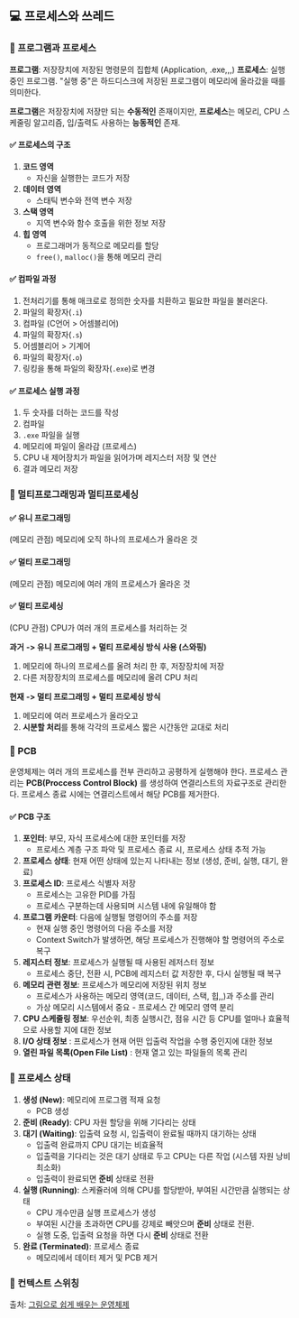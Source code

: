 ## 💻 프로세스와 쓰레드

### 📌 프로그램과 프로세스

**프로그램**: 저장장치에 저장된 명령문의 집합체 (Application, .exe,,,)
**프로세스**: 실행 중인 프로그램. "실행 중"은 하드디스크에 저장된 프로그램이 메모리에 올라갔을 때를 의미한다.

**프로그램**은 저장장치에 저장만 되는 **수동적인** 존재이지만,
**프로세스**는 메모리, CPU 스케줄링 알고리즘, 입/출력도 사용하는 **능동적인** 존재.

#### ✅ 프로세스의 구조
1. **코드 영역**
   - 자신을 실행한는 코드가 저장 
2. **데이터 영역**
    - 스태틱 변수와 전역 변수 저장
3. **스택 영역**
   - 지역 변수와 함수 호출을 위한 정보 저장 
4. **힙 영역**
   - 프로그래머가 동적으로 메모리를 할당
   - `free()`, `malloc()`을 통해 메모리 관리

#### ✅ 컴파일 과정
1. 전처리기를 통해 매크로로 정의한 숫자를 치환하고 필요한 파일을 불러온다.
2. 파일의 확장자(`.i`)
3. 컴파일 (C언어 > 어셈블리어)
4. 파일의 확장자(`.s`)
5. 어셈블리어 > 기계어
6. 파일의 확장자(`.o`) 
7. 링킹을 통해 파일의 확장자(`.exe`)로 변경 

#### ✅ 프로세스 실행 과정
1. 두 숫자를 더하는 코드를 작성
2. 컴파일
3. `.exe` 파일을 실행
4. 메모리에 파일이 올라감 (프로세스)
5. CPU 내 제어장치가 파일을 읽어가며 레지스터 저장 및 연산
6. 결과 메모리 저장

### 📌 멀티프로그래밍과 멀티프로세싱

#### ✅ 유니 프로그래밍
(메모리 관점) 메모리에 오직 하나의 프로세스가 올라온 것
#### ✅ 멀티 프로그래밍
(메모리 관점) 메모리에 여러 개의 프로세스가 올라온 것
#### ✅ 멀티 프로세싱
(CPU 관점) CPU가 여러 개의 프로세스를 처리하는 것

**과거**
**-> 유니 프로그래밍 + 멀티 프로세싱 방식 사용 (**스와핑**)**
1. 메모리에 하나의 프로세스를 올려 처리 한 후, 저장장치에 저장
2. 다른 저장장치의 프로세스를 메모리에 올려 CPU 처리

**현재**
**-> 멀티 프로그래밍 + 멀티 프로세싱 방식**
1. 메모리에 여러 프로세스가 올라오고
2. **시분할 처리**를 통해 각각의 프로세스 짧은 시간동안 교대로 처리

### 📌 PCB
운영체제는 여러 개의 프로세스를 전부 관리하고 공평하게 실행해야 한다.
프로세스 관리는 **PCB(Proccess Control Block)** 를 생성하여 연결리스트의 자료구조로 관리한다. 프로세스 종료 시에는 연결리스트에서 해당 PCB를 제거한다.

#### ✅ PCB 구조
1. **포인터**: 부모, 자식 프로세스에 대한 포인터를 저장
   - 프로세스 계층 구조 파악 및 프로세스 종료 시, 프로세스 상태 추적 가능
2. **프로세스 상태**: 현재 어떤 상태에 있는지 나타내는 정보 (생성, 준비, 실행, 대기, 완료) 
3. **프로세스 ID**: 프로세스 식별자 저장
   - 프로세스는 고유한 PID를 가짐
   - 프로세스 구분하는데 사용되며 시스템 내에 유일해야 함
4. **프로그램 카운터**: 다음에 실행될 명령어의 주소를 저장
   - 현재 실행 중인 명령어의 다음 주소를 저장
   - Context Switch가 발생하면, 해당 프로세스가 진행해야 할 명령어의 주소로 복구
5. **레지스터 정보**: 프로세스가 실행될 때 사용된 레저스터 정보
   - 프로세스 중단, 전환 시, PCB에 레지스터 값 저장한 후, 다시 실행될 때 복구
6. **메모리 관련 정보**: 프로세스가 메모리에 저장된 위치 정보
   - 프로세스가 사용하는 메모리 영역(코드, 데이터, 스택, 힙,,)과 주소를 관리
   - 가상 메모리 시스템에서 중요 - 프로세스 간 메모리 영역 분리
7. **CPU 스케줄링 정보**: 우선순위, 최종 실행시간, 점유 시간 등 CPU를 얼마나 효율적으로 사용할 지에 대한 정보
8. **I/O 상태 정보** : 프로세스가 현재 어떤 입출력 작업을 수행 중인지에 대한 정보
9. **열린 파일 목록(Open File List)** : 현재 열고 있는 파일들의 목록 관리

### 📌 프로세스 상태

1. **생성 (New)**: 메모리에 프로그램 적재 요청
   - PCB 생성
2. **준비 (Ready)**: CPU 자원 할당을 위해 기다리는 상태
3. **대기 (Waiting)**: 입출력 요청 시, 입출력이 완료될 때까지 대기하는 상태
   - 입출력 완료까지 CPU 대기는 비효율적
   - 입출력을 기다리는 것은 대기 상태로 두고 CPU는 다른 작업 (시스템 자원 낭비 최소화)
   - 입출력이 완료되면 **준비** 상태로 전환
4. **실행 (Running)**: 스케쥴러에 의해 CPU를 할당받아, 부여된 시간만큼 실행되는 상태
   - CPU 개수만큼 실행 프로세스가 생성
   - 부여된 시간을 초과하면 CPU를 강제로 빼앗으며 **준비** 상태로 전환.
   - 실행 도중, 입출력 요청을 하면 다시 **준비** 상태로 전환
5. **완료 (Terminated)**: 프로세스 종료
   - 메모리에서 데이터 제거 및 PCB 제거
### 📌 컨텍스트 스위칭

출처: [그림으로 쉽게 배우는 운영체제](https://www.inflearn.com/course/%EB%B9%84%EC%A0%84%EA%B3%B5%EC%9E%90-%EC%9A%B4%EC%98%81%EC%B2%B4%EC%A0%9C/dashboard)
